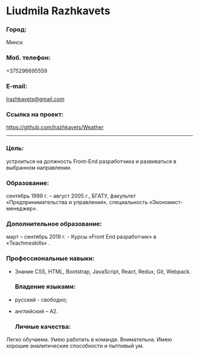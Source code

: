 # Liudmila Razhkavets

### Город: 
Минск
### Моб. телефон: 
+375296695559
### E-mail: 
lrazhkavets@gmail.com
### Ссылка на проект: 
<https://github.com/lrazhkavets/Weather>

---

  ### Цель: 
  устроиться на должность Front-End разработчика и развиваться в выбранном направлении.  
  
  ### Образование: 
сентябрь 1999 г. – август 2005 г., БГАТУ, факультет «Предпринимательства и управления», специальность «Экономист-менеджер». 

 ### Дополнительное образование:
март – сентябрь 2019 г. - Курсы «Front End разработчик» в «Teachmeskills» .

  ### Профессиональные навыки:
- Знание CSS, HTML, Bootstrap, JavaScript, React, Redux, Git, Webpack.

  ### Владение языками:
- русский - свободно; 
- английский – А2. 

  ### Личные качества:
Легко обучаема. Умею работать в команде. Внимательна. Имею хорошие аналитические способности и пытливый ум.

